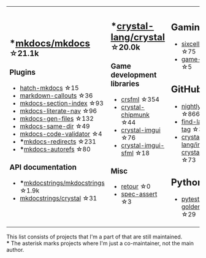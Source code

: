 <table><tr><td>

## **\***[mkdocs/mkdocs](https://github.com/mkdocs/mkdocs) <sup>☆21.1k</sup>

### Plugins

* [hatch-mkdocs](https://github.com/mkdocs/hatch-mkdocs) ☆15
* [markdown-callouts](https://github.com/oprypin/markdown-callouts) ☆36
* [mkdocs-section-index](https://github.com/oprypin/mkdocs-section-index) ☆93
* [mkdocs-literate-nav](https://github.com/oprypin/mkdocs-literate-nav) ☆96
* [mkdocs-gen-files](https://github.com/oprypin/mkdocs-gen-files) ☆132
* [mkdocs-same-dir](https://github.com/oprypin/mkdocs-same-dir) ☆49
* [mkdocs-code-validator](https://github.com/oprypin/mkdocs-code-validator) ☆4
* **\***[mkdocs-redirects](https://github.com/mkdocs/mkdocs-redirects) ☆231
* **\***[mkdocs-autorefs](https://github.com/mkdocstrings/autorefs) ☆80

### API documentation

* **\***[mkdocstrings/mkdocstrings](https://github.com/mkdocstrings/mkdocstrings) ☆1.9k
* [mkdocstrings/crystal](https://github.com/mkdocstrings/crystal) ☆31

</td><td>

## **\***[crystal-lang/crystal](https://github.com/crystal-lang/crystal) <sup>☆20.0k</sup>

### Game development libraries

* [crsfml](https://github.com/oprypin/crsfml) ☆354
* [crystal-chipmunk](https://github.com/oprypin/crystal-chipmunk) ☆44
* [crystal-imgui](https://github.com/oprypin/crystal-imgui) ☆76
* [crystal-imgui-sfml](https://github.com/oprypin/crystal-imgui-sfml) ☆18

### Misc

* [retour](https://github.com/oprypin/retour) ☆0
* [spec-assert](https://github.com/oprypin/spec-assert) ☆3
  
&nbsp;

</td><td>

## Gaming

* [sixcells](https://github.com/oprypin/sixcells) ☆75
* [game-bots](https://github.com/oprypin/game-bots) ☆5

## GitHub

* [nightly.link](https://github.com/oprypin/nightly.link) ☆866
* [find-latest-tag](https://github.com/oprypin/find-latest-tag) ☆35
* [crystal-lang/install-crystal](https://github.com/crystal-lang/install-crystal) ☆73

## Python

* [pytest-golden](https://github.com/oprypin/pytest-golden) ☆29

</tr></table>

This list consists of projects that I'm a part of that are still maintained.  
**\*** The asterisk marks projects where I'm just a co-maintainer, not the main author.
